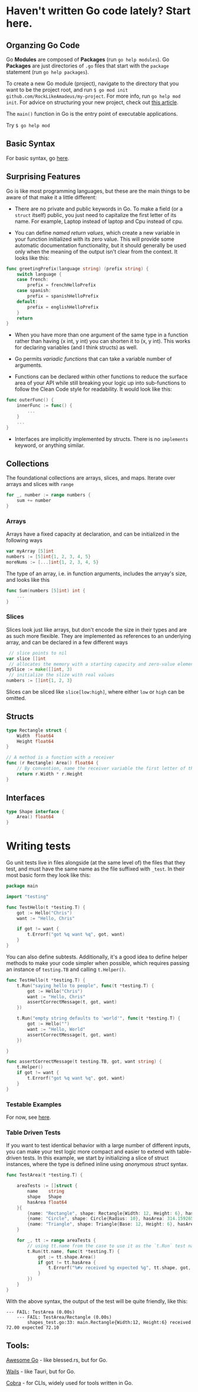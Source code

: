 # Haven't written Go code lately? Start here.

## Organzing Go Code

Go **Modules** are composed of **Packages** (run `go help modules`). Go **Packages** are just directories of `.go` files that start with the `package` statement (run `go help packages`).

To create a new Go module (project), navigate to the directory that you want to be the project root, and run `$ go mod init github.com/RockLikeAmadeus/my-project`. For more info, run `go help mod init`. For advice on structuring your new project, check out [this article](https://dave.cheney.net/2014/12/01/five-suggestions-for-setting-up-a-go-project).

The `main()` function in Go is the entry point of executable applications.

Try `$ go help mod`

## Basic Syntax

For basic syntax, go [here](https://learnxinyminutes.com/docs/go/).

## Surprising Features

Go is like most programming languages, but these are the main things to be aware of that make it a little different:

- There are no private and public keywords in Go. To make a field (or a `struct` itself) public, you just need to capitalize the first letter of its name. For example, Laptop instead of laptop and Cpu instead of cpu.

- You can define _named return values_, which create a new variable in your function initialized with its zero value. This will provide some automatic documentation functionality, but it should generally be used only when the meaning of the output isn't clear from the context. It looks like this:
```go
func greetingPrefix(language string) (prefix string) {
	switch language {
	case french:
		prefix = frenchHelloPrefix
	case spanish:
		prefix = spanishHelloPrefix
	default:
		prefix = englishHelloPrefix
	}
	return
}
```

- When you have more than one argument of the same type in a function rather than having (x int, y int) you can shorten it to (x, y int). This works for declaring variables (and I think structs) as well.

- Go permits _variadic functions_ that can take a variable number of arguments.

- Functions can be declared within other functions to reduce the surface area of your API while still breaking your logic up into sub-functions to follow the Clean Code style for readability. It would look like this:
``` go
func outerFunc() {
	innerFunc := func() {
		...
	}
	...
}
```

- Interfaces are implicitly implemented by structs. There is no `implements` keyword, or anything similar.

## Collections

The foundational collections are arrays, slices, and maps. Iterate over arrays and slices with `range`

```go
for _, number := range numbers {
	sum += number
}
```

### Arrays

Arrays have a fixed capacity at declaration, and can be initialized in the following ways

```go
var myArray [5]int
numbers := [5]int{1, 2, 3, 4, 5}
moreNums := [...]int{1, 2, 3, 4, 5}
```

The type of an array, i.e. in function arguments, includes the arryay's size, and looks like this

```go
func Sum(numbers [5]int) int {
	...
}
```


### Slices

Slices look just like arrays, but don't encode the size in their types and are as such more flexible. They are implemented as references to an underlying array, and can be declared in a few different ways

```go
 // slice points to nil
var slice []int
 // allocates the memory with a starting capacity and zero-value elements
mySlice := make([]int, 3)
 // initialize the slize with real values
numbers := []int{1, 2, 3}
```

Slices can be sliced like `slice[low:high]`, where either `low` or `high` can be omitted.

## Structs

```go
type Rectangle struct {
	Width  float64
	Height float64
}

// A method is a function with a receiver
func (r Rectangle) Area() float64 {
	// By convention, name the receiver variable the first letter of the type
	return r.Width * r.Height
}
```

## Interfaces

```go
type Shape interface {
	Area() float64
}
```

# Writing tests

Go unit tests live in files alongside (at the same level of) the files that they test, and must have the same name as the file suffixed with `_test`. In their most basic form they look like this:

```go
package main

import "testing"

func TestHello(t *testing.T) {
	got := Hello("Chris")
	want := "Hello, Chris"

	if got != want {
		t.Errorf("got %q want %q", got, want)
	}
}
```

You can also define subtests. Additionally, it's a good idea to define helper methods to make your code simpler when possible, which requires passing an instance of `testing.TB` and calling `t.Helper()`.

```go
func TestHello(t *testing.T) {
	t.Run("saying hello to people", func(t *testing.T) {
		got := Hello("Chris")
		want := "Hello, Chris"
		assertCorrectMessage(t, got, want)
	})

	t.Run("empty string defaults to 'world'", func(t *testing.T) {
		got := Hello("")
		want := "Hello, World"
		assertCorrectMessage(t, got, want)
	})

}

func assertCorrectMessage(t testing.TB, got, want string) {
	t.Helper()
	if got != want {
		t.Errorf("got %q want %q", got, want)
	}
}

```

### Testable Examples

For now, see [here](https://go.dev/blog/examples).

### Table Driven Tests

If you want to test identical behavior with a large number of different inputs, you can make your test logic more compact and easier to extend with table-driven tests. In this example, we start by initializing a slice of struct instances, where the type is defined inline using _anonymous struct_ syntax.

```go
func TestArea(t *testing.T) {

	areaTests := []struct {
		name    string
		shape   Shape
		hasArea float64
	}{
		{name: "Rectangle", shape: Rectangle{Width: 12, Height: 6}, hasArea: 72.0},
		{name: "Circle", shape: Circle{Radius: 10}, hasArea: 314.1592653589793},
		{name: "Triangle", shape: Triangle{Base: 12, Height: 6}, hasArea: 36.0},
	}

	for _, tt := range areaTests {
		// using tt.name from the case to use it as the `t.Run` test name
		t.Run(tt.name, func(t *testing.T) {
			got := tt.shape.Area()
			if got != tt.hasArea {
				t.Errorf("%#v received %g expected %g", tt.shape, got, tt.hasArea)
			}
		})
	}
}
```

With the above syntax, the output of the test will be quite friendly, like this:

```
--- FAIL: TestArea (0.00s)
    --- FAIL: TestArea/Rectangle (0.00s)
        shapes_test.go:33: main.Rectangle{Width:12, Height:6} received 72.00 expected 72.10
```

## Tools: 

[Awesome Go](https://awesome-go.com/) - like blessed.rs, but for Go.

[Wails](https://wails.io/) - like Tauri, but for Go.

[Cobra](https://github.com/spf13/cobra) - for CLIs, widely used for tools written in Go.